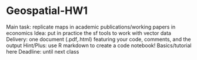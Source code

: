 # Geospatial-HW1
Main task: replicate maps in academic publications/working papers in economics  Idea: put in practice the sf tools to work with vector data  Delivery: one document (.pdf,.html) featuring your code, comments, and the output  Hint/Plus: use R markdown to create a code notebook! Basics/tutorial here Deadline: until next class 
